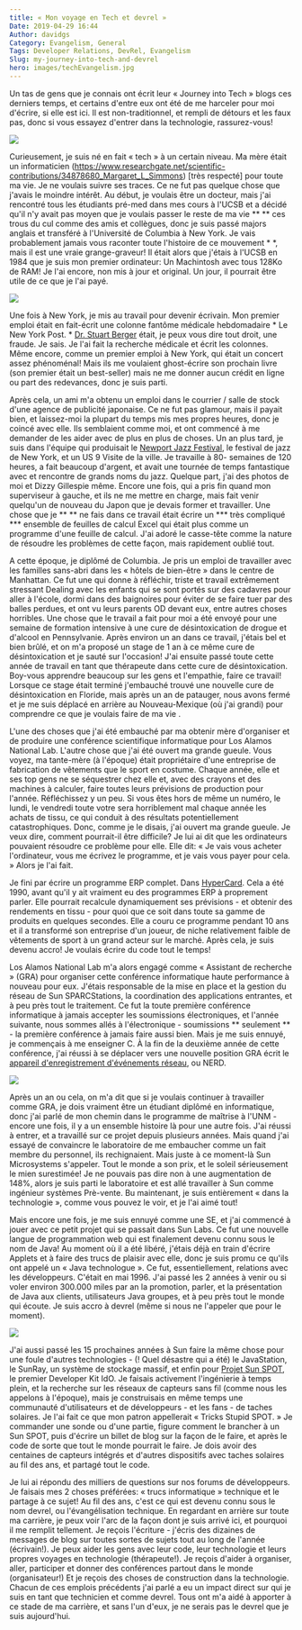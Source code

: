 ```yaml
---
title: « Mon voyage en Tech et devrel »
Date: 2019-04-29 16:44
Author: davidgs
Category: Evangelism, General
Tags: Developer Relations, DevRel, Evangelism
Slug: my-journey-into-tech-and-devrel
hero: images/techEvangelism.jpg
---
```


Un tas de gens que je connais ont écrit leur « Journey into Tech » blogs ces derniers temps, et certains d'entre eux ont été de me harceler pour moi d'écrire, si elle est ici. Il est non-traditionnel, et rempli de détours et les faux pas, donc si vous essayez d'entrer dans la technologie, rassurez-vous!

![](https://media.giphy.com/media/l0MYGeMQjSqhQ3UaI/giphy.gif)

Curieusement, je suis né en fait « tech » à un certain niveau. Ma mère était un informaticien (https://www.researchgate.net/scientific-contributions/34878680_Margaret_L_Simmons) [très respecté] pour toute ma vie. Je ne voulais suivre ses traces. Ce ne fut pas quelque chose que j'avais le moindre intérêt. Au début, je voulais être un docteur, mais j'ai rencontré tous les étudiants pré-med dans mes cours à l'UCSB et a décidé qu'il n'y avait pas moyen que je voulais passer le reste de ma vie ** ** ces trous du cul comme des amis et collègues, donc je suis passé majors anglais et transféré à l'Université de Columbia à New York. Je vais probablement jamais vous raconter toute l'histoire de ce mouvement * *, mais il est une vraie grange-graveur! Il était alors que j'étais à l'UCSB en 1984 que je suis mon premier ordinateur: Un Machintosh avec tous 128Ko de RAM! Je l'ai encore, non mis à jour et original. Un jour, il pourrait être utile de ce que je l'ai payé.

![](https://media.giphy.com/media/GoYG4cCQ21z9K/giphy.gif)

Une fois à New York, je mis au travail pour devenir écrivain. Mon premier emploi était en fait-écrit une colonne fantôme médicale hebdomadaire * Le New York Post. * [Dr. Stuart Berger](https://www.independent.co.uk/life-style/dr-stuart-m-berger-was-thin-rich-and-famous-his-business-diet-and-staying-younger-longer-he-died-1430928.html) était, je peux vous dire tout droit, une fraude. Je sais. Je l'ai fait la recherche médicale et écrit les colonnes. Même encore, comme un premier emploi à New York, qui était un concert assez phénoménal! Mais ils me voulaient ghost-écrire son prochain livre (son premier était un best-seller) mais ne me donner aucun crédit en ligne ou part des redevances, donc je suis parti.

Après cela, un ami m'a obtenu un emploi dans le courrier / salle de stock d'une agence de publicité japonaise. Ce ne fut pas glamour, mais il payait bien, et laissez-moi la plupart du temps mis mes propres heures, donc je coincé avec elle. Ils semblaient comme moi, et ont commencé à me demander de les aider avec de plus en plus de choses. Un an plus tard, je suis dans l'équipe qui produisait le [Newport Jazz Festival](https://www.apassion4jazz.net/jvc.html), le festival de jazz de New York, et un US 9 Visite de la ville. Je travaille à 80- semaines de 120 heures, a fait beaucoup d'argent, et avait une tournée de temps fantastique avec et rencontre de grands noms du jazz. Quelque part, j'ai des photos de moi et Dizzy Gillespie même. Encore une fois, qui a pris fin quand mon superviseur à gauche, et ils ne me mettre en charge, mais fait venir quelqu'un de nouveau du Japon que je devais former et travailler. Une chose que je ** ** ne fais dans ce travail était écrire un *** très compliqué *** ensemble de feuilles de calcul Excel qui était plus comme un programme d'une feuille de calcul. J'ai adoré le casse-tête comme la nature de résoudre les problèmes de cette façon, mais rapidement oublié tout.

A cette époque, je diplômé de Columbia. Je pris un emploi de travailler avec les familles sans-abri dans les « hôtels de bien-être » dans le centre de Manhattan. Ce fut une qui donne à réfléchir, triste et travail extrêmement stressant Dealing avec les enfants qui se sont portés sur des cadavres pour aller à l'école, dormi dans des baignoires pour éviter de se faire tuer par des balles perdues, et ont vu leurs parents OD devant eux, entre autres choses horribles. Une chose que le travail a fait pour moi a été envoyé pour une semaine de formation intensive à une cure de désintoxication de drogue et d'alcool en Pennsylvanie. Après environ un an dans ce travail, j'étais bel et bien brûlé, et on m'a proposé un stage de 1 an à ce même cure de désintoxication et je sauté sur l'occasion! J'ai ensuite passé toute cette année de travail en tant que thérapeute dans cette cure de désintoxication. Boy-vous apprendre beaucoup sur les gens et l'empathie, faire ce travail! Lorsque ce stage était terminé j'embauché trouvé une nouvelle cure de désintoxication en Floride, mais après un an de patauger, nous avons fermé et je me suis déplacé en arrière au Nouveau-Mexique (où j'ai grandi) pour comprendre ce que je voulais faire de ma vie .

L'une des choses que j'ai été embauché par ma obtenir mère d'organiser et de produire une conférence scientifique informatique pour Los Alamos National Lab. L'autre chose que j'ai été ouvert ma grande gueule. Vous voyez, ma tante-mère (à l'époque) était propriétaire d'une entreprise de fabrication de vêtements que le sport en costume. Chaque année, elle et ses top gens ne se séquestrer chez elle et, avec des crayons et des machines à calculer, faire toutes leurs prévisions de production pour l'année. Réfléchissez y un peu. Si vous êtes hors de même un numéro, le lundi, le vendredi toute votre sera horriblement mal chaque année les achats de tissu, ce qui conduit à des résultats potentiellement catastrophiques. Donc, comme je le disais, j'ai ouvert ma grande gueule. Je veux dire, comment pourrait-il être difficile? Je lui ai dit que les ordinateurs pouvaient résoudre ce problème pour elle. Elle dit: « Je vais vous acheter l'ordinateur, vous me écrivez le programme, et je vais vous payer pour cela. » Alors je l'ai fait.

Je fini par écrire un programme ERP complet. Dans [HyperCard](https://www.google.com/url?sa=t&rct=j&q=&esrc=s&source=web&cd=7&cad=rja&uact=8&ved=2ahUKEwjP1MOCjfbhAhWL11kKHSeADFAQFjAGegQIDhAY&url=https%3A%2F%2Fen.wikipedia.org%2Fwiki%2FHyperCard&usg=AOvVaw0bLdGCwp06Qe9Q8yv8VLHI). Cela a été 1990, avant qu'il y ait vraiment eu des programmes ERP à proprement parler. Elle pourrait recalcule dynamiquement ses prévisions - et obtenir des rendements en tissu - pour quoi que ce soit dans toute sa gamme de produits en quelques secondes. Elle a couru ce programme pendant 10 ans et il a transformé son entreprise d'un joueur, de niche relativement faible de vêtements de sport à un grand acteur sur le marché. Après cela, je suis devenu accro! Je voulais écrire du code tout le temps!

Los Alamos National Lab m'a alors engagé comme « Assistant de recherche » (GRA) pour organiser cette conférence informatique haute performance à nouveau pour eux. J'étais responsable de la mise en place et la gestion du réseau de Sun SPARCStations, la coordination des applications entrantes, et à peu près tout le traitement. Ce fut la toute première conférence informatique à jamais accepter les soumissions électroniques, et l'année suivante, nous sommes allés à l'électronique - soumissions ** seulement ** - la première conférence à jamais faire aussi bien. Mais je me suis ennuyé, je commençais à me enseigner C. À la fin de la deuxième année de cette conférence, j'ai réussi à se déplacer vers une nouvelle position GRA écrit le [appareil d'enregistrement d'événements réseau](https://ieeexplore.ieee.org/document/390643/authors#authors), ou NERD.

![](https://media.giphy.com/media/yODVOeMxWBwBO/giphy.gif)

Après un an ou cela, on m'a dit que si je voulais continuer à travailler comme GRA, je dois vraiment être un étudiant diplômé en informatique, donc j'ai parlé de mon chemin dans le programme de maîtrise à l'UNM - encore une fois, il y a un ensemble histoire là pour une autre fois. J'ai réussi à entrer, et a travaillé sur ce projet depuis plusieurs années. Mais quand j'ai essayé de convaincre le laboratoire de me embaucher comme un fait membre du personnel, ils rechignaient. Mais juste à ce moment-là Sun Microsystems s'appeler. Tout le monde a son prix, et le soleil sérieusement le mien surestimée! Je ne pouvais pas dire non à une augmentation de 148%, alors je suis parti le laboratoire et est allé travailler à Sun comme ingénieur systèmes Prè-vente. Bu maintenant, je suis entièrement « dans la technologie », comme vous pouvez le voir, et je l'ai aimé tout!

Mais encore une fois, je me suis ennuyé comme une SE, et j'ai commencé à jouer avec ce petit projet qui se passait dans Sun Labs. Ce fut une nouvelle langue de programmation web qui est finalement devenu connu sous le nom de Java! Au moment où il a été libéré, j'étais déjà en train d'écrire Applets et à faire des trucs de plaisir avec elle, donc je suis promu ce qu'ils ont appelé un « Java technologue ». Ce fut, essentiellement, relations avec les développeurs. C'était en mai 1996. J'ai passé les 2 années à venir ou si voler environ 300.000 miles par an la promotion, parler, et la présentation de Java aux clients, utilisateurs Java groupes, et à peu près tout le monde qui écoute. Je suis accro à devrel (même si nous ne l'appeler que pour le moment).

![](https://media.giphy.com/media/k1ivKz9Odrm92/giphy.gif)

J'ai aussi passé les 15 prochaines années à Sun faire la même chose pour une foule d'autres technologies - (! Quel désastre qui a été) le JavaStation, le SunRay, un système de stockage massif, et enfin pour [Projet Sun SPOT](http://sunspotdev.org/), le premier Developer Kit IdO. Je faisais activement l'ingénierie à temps plein, et la recherche sur les réseaux de capteurs sans fil (comme nous les appelons à l'époque), mais je construisais en même temps une communauté d'utilisateurs et de développeurs - et les fans - de taches solaires. Je l'ai fait ce que mon patron appellerait « Tricks Stupid SPOT. » Je commander une sonde ou d'une partie, figure comment le brancher à un Sun SPOT, puis d'écrire un billet de blog sur la façon de le faire, et après le code de sorte que tout le monde pourrait le faire. Je dois avoir des centaines de capteurs intégrés et d'autres dispositifs avec taches solaires au fil des ans, et partagé tout le code.

Je lui ai répondu des milliers de questions sur nos forums de développeurs. Je faisais mes 2 choses préférées: « trucs informatique » technique et le partage à ce sujet! Au fil des ans, c'est ce qui est devenu connu sous le nom devrel, ou l'évangélisation technique. En regardant en arrière sur toute ma carrière, je peux voir l'arc de la façon dont je suis arrivé ici, et pourquoi il me remplit tellement. Je reçois l'écriture - j'écris des dizaines de messages de blog sur toutes sortes de sujets tout au long de l'année (écrivain!). Je peux aider les gens avec leur code, leur technologie et leurs propres voyages en technologie (thérapeute!). Je reçois d'aider à organiser, aller, participer et donner des conférences partout dans le monde (organisateur!) Et je reçois des choses de construction dans la technologie. Chacun de ces emplois précédents j'ai parlé a eu un impact direct sur qui je suis en tant que technicien et comme devrel. Tous ont m'a aidé à apporter à ce stade de ma carrière, et sans l'un d'eux, je ne serais pas le devrel que je suis aujourd'hui.
